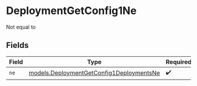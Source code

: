 # DeploymentGetConfig1Ne

Not equal to


## Fields

| Field                                                                                      | Type                                                                                       | Required                                                                                   | Description                                                                                |
| ------------------------------------------------------------------------------------------ | ------------------------------------------------------------------------------------------ | ------------------------------------------------------------------------------------------ | ------------------------------------------------------------------------------------------ |
| `ne`                                                                                       | [models.DeploymentGetConfig1DeploymentsNe](../models/deploymentgetconfig1deploymentsne.md) | :heavy_check_mark:                                                                         | N/A                                                                                        |